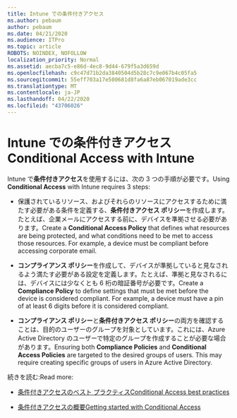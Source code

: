 ```yaml
---
title: Intune での条件付きアクセス
ms.author: pebaum
author: pebaum
ms.date: 04/21/2020
ms.audience: ITPro
ms.topic: article
ROBOTS: NOINDEX, NOFOLLOW
localization_priority: Normal
ms.assetid: aecba7c5-e86d-4ec8-9d44-679f5a3d659d
ms.openlocfilehash: c9c47d71b2da3840504d5b28c7c9e067b4c05fa5
ms.sourcegitcommit: 55eff703a17e500681d8fa6a87eb067019ade3cc
ms.translationtype: MT
ms.contentlocale: ja-JP
ms.lasthandoff: 04/22/2020
ms.locfileid: "43706026"
---
```

# <a name="conditional-access-with-intune"></a><span data-ttu-id="e74f1-102">Intune での条件付きアクセス</span><span class="sxs-lookup"><span data-stu-id="e74f1-102">Conditional Access with Intune</span></span>

<span data-ttu-id="e74f1-103">Intune で**条件付きアクセス**を使用するには、次の 3 つの手順が必要です。</span><span class="sxs-lookup"><span data-stu-id="e74f1-103">Using **Conditional Access** with Intune requires 3 steps:</span></span> 
  
- <span data-ttu-id="e74f1-p101">保護されているリソース、およびそれらのリソースにアクセスするために満たす必要がある条件を定義する、**条件付きアクセス ポリシー**を作成します。たとえば、企業メールにアクセスする前に、デバイスを準拠させる必要があります。</span><span class="sxs-lookup"><span data-stu-id="e74f1-p101">Create a **Conditional Access Policy** that defines what resources are being protected, and what conditions need to be met to access those resources. For example, a device must be compliant before accessing corporate email.</span></span> 
    
- <span data-ttu-id="e74f1-p102">**コンプライアンス ポリシー**を作成して、デバイスが準拠していると見なされるよう満たす必要がある設定を定義します。たとえば、準拠と見なされるには、デバイスには少なくとも 6 桁の暗証番号が必要です。</span><span class="sxs-lookup"><span data-stu-id="e74f1-p102">Create a **Compliance Policy** to define settings that must be met before the device is considered compliant. For example, a device must have a pin of at least 6 digits before it is considered compliant.</span></span> 
    
- <span data-ttu-id="e74f1-p103">**コンプライアンス ポリシー**と**条件付きアクセス ポリシー**の両方を確認することは、目的のユーザーのグループを対象としています。これには、Azure Active Directory のユーザーで特定のグループを作成することが必要な場合があります。</span><span class="sxs-lookup"><span data-stu-id="e74f1-p103">Ensuring both **Compliance Policies** and **Conditional Access Policies** are targeted to the desired groups of users. This may require creating specific groups of users in Azure Active Directory.</span></span> 
    
<span data-ttu-id="e74f1-110">続きを読む:</span><span class="sxs-lookup"><span data-stu-id="e74f1-110">Read more:</span></span>
  
- [<span data-ttu-id="e74f1-111">条件付きアクセスのベスト プラクティス</span><span class="sxs-lookup"><span data-stu-id="e74f1-111">Conditional Access best practices</span></span>](https://docs.microsoft.com/azure/active-directory/conditional-access/best-practices)
    
- [<span data-ttu-id="e74f1-112">条件付きアクセスの概要</span><span class="sxs-lookup"><span data-stu-id="e74f1-112">Getting started with Conditional Access </span></span>](https://docs.microsoft.com/azure/active-directory/active-directory-conditional-access-azure-portal-get-started)
    

